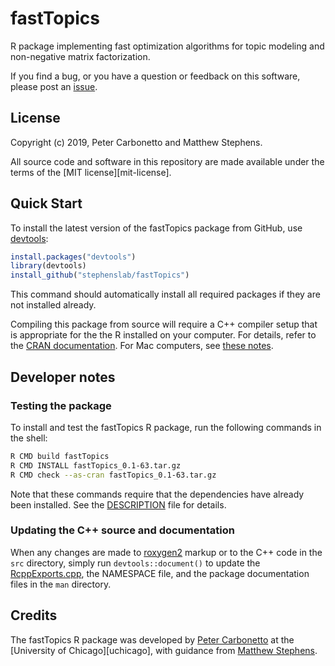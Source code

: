 # fastTopics

R package implementing fast optimization algorithms for topic modeling
and non-negative matrix factorization.

If you find a bug, or you have a question or feedback on this software,
please post an [issue][issues].

## License

Copyright (c) 2019, Peter Carbonetto and Matthew Stephens.

All source code and software in this repository are made available
under the terms of the [MIT license][mit-license].

## Quick Start

To install the latest version of the fastTopics package from GitHub,
use [devtools][devtools]:

```R
install.packages("devtools")
library(devtools)
install_github("stephenslab/fastTopics")
```

This command should automatically install all required packages if
they are not installed already.

Compiling this package from source will require a C++ compiler setup
that is appropriate for the the R installed on your computer. For
details, refer to the [CRAN documentation][cran]. For Mac computers,
see [these notes][compiling-macos].

## Developer notes

### Testing the package

To install and test the fastTopics R package, run the following
commands in the shell:

```bash
R CMD build fastTopics
R CMD INSTALL fastTopics_0.1-63.tar.gz
R CMD check --as-cran fastTopics_0.1-63.tar.gz
```

Note that these commands require that the dependencies have already
been installed. See the [DESCRIPTION](DESCRIPTION) file for details.

### Updating the C++ source and documentation

When any changes are made to [roxygen2][roxygen2] markup or to the C++
code in the `src` directory, simply run `devtools::document()` to 
update the [RcppExports.cpp](src/RcppExports.cpp), the NAMESPACE file,
and the package documentation files in the `man` directory.

## Credits

The fastTopics R package was developed by [Peter Carbonetto][peter] at
the [University of Chicago][uchicago], with guidance from
[Matthew Stephens][matthew].

[issues]: https://github.com/stephenslab/fastTopics/issues
[peter]: https://pcarbo.github.io
[matthew]: http://stephenslab.uchicago.edu
[roxygen2]: https://cran.r-project.org/package=roxygen2
[devtools]: https://github.com/r-lib/devtools
[cran]: https://cran.r-project.org
[compiling-macos]: https://pcarbo.github.io/pcarbo/r-macos.html
